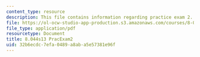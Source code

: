 ```yaml
---
content_type: resource
description: This file contains information regarding practice exam 2.
file: https://ol-ocw-studio-app-production.s3.amazonaws.com/courses/8-044-statistical-physics-i-spring-2013/32b6ecdc7efa0489a8aba5e57381e96f_MIT8_044S13_E2p.pdf
file_type: application/pdf
resourcetype: Document
title: 8.044s13 PracExam2
uid: 32b6ecdc-7efa-0489-a8ab-a5e57381e96f
---
```

